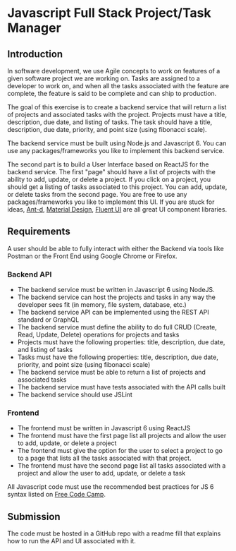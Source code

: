 # Javascript Full Stack Project/Task Manager 

## Introduction
In software development, we use Agile concepts to work on features of a given software project we are working on.  Tasks are assigned to a developer to work on, and when all the tasks associated with the feature are complete, the feature is said to be complete and can ship to production.

The goal of this exercise is to create a backend service that will return a list of projects and associated tasks with the project.  Projects must have a title, description, due date, and listing of tasks.  The task should have a title, description, due date, priority, and point size (using fibonacci scale).

The backend service must be built using Node.js and Javascript 6.  You can use any packages/frameworks you like to implement this backend service.  

The second part is to build a User Interface based on ReactJS for the backend service.  The first "page" should have a list of projects with the ability to add, update, or delete a project.  If you click on a project, you should get a listing of tasks associated to this project.  You can add, update, or delete tasks from the second page.  You are free to use any packages/frameworks you like to implement this UI.  If you are stuck for ideas, [Ant-d](https://ant.design/components/overview/), [Material Design](https://mui.com/core/), [Fluent UI](https://developer.microsoft.com/en-us/fluentui) are all great UI component libraries.

## Requirements
A user should be able to fully interact with either the Backend via tools like Postman or the Front End using Google Chrome or Firefox.

### Backend API

* The backend service must be written in Javascript 6 using NodeJS.
* The backend service can host the projects and tasks in any way the developer sees fit (in memory, file system, database, etc.)
* The backend service API can be implemented using the REST API standard or GraphQL
* The backend service must define the ability to do full CRUD (Create, Read, Update, Delete) operations for projects and tasks
* Projects must have the following properties:  title, description, due date, and listing of tasks
* Tasks must have the following properties:  title, description, due date, priority, and point size (using fibonacci scale)
* The backend service must be able to return a list of projects and associated tasks
* The backend service must have tests associated with the API calls built
* The backend service should use JSLint 

### Frontend
* The frontend must be written in Javascript 6 using ReactJS
* The frontend must have the first page list all projects and allow the user to add, update, or delete a project
* The frontend must give the option for the user to select a project to go to a page that lists all the tasks associated with that project.
* The frontend must have the second page list all tasks associated with a project and allow the user to add, update, or delete a task

All Javascript code must use the recommended best practices for JS 6 syntax listed on [Free Code Camp](https://www.freecodecamp.org/news/make-your-code-cleaner-shorter-and-easier-to-read-es6-tips-and-tricks-afd4ce25977c/).

## Submission
The code must be hosted in a GitHub repo with a readme fill that explains how to run the API and UI associated with it.



